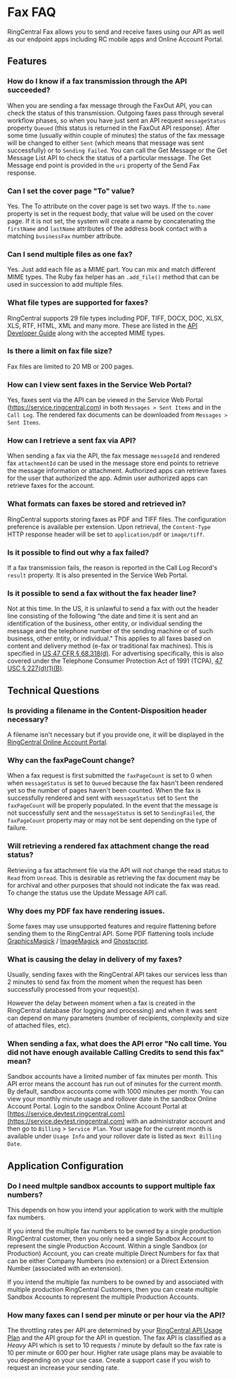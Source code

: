 # Fax FAQ

RingCentral Fax allows you to send and receive faxes using our API as well as our endpoint apps including RC mobile apps and Online Account Portal.

## Features

### How do I know if a fax transmission through the API succeeded?

When you are sending a fax message through the FaxOut API, you can check the status of this transmission. Outgoing faxes pass through several workflow phases, so when you have just sent an API request `messageStatus` property `Queued` (this status is returned in the FaxOut API response). After some time (usually within couple of minutes) the status of the fax message will be changed to either `Sent` (which means that message was sent successfully) or to `Sending Failed`. You can call the Get Message or the Get Message List API to check the status of a particular message. The Get Message end point is provided in the `uri` property of the Send Fax response.

### Can I set the cover page "To" value?

Yes. The To attribute on the cover page is set two ways. If the `to.name` property is set in the request body, that value will be used on the cover page. If it is not set, the system will create a name by concatenating the `firstName` and `lastName` attributes of the address book contact with a matching `businessFax` number attribute.

### Can I send multiple files as one fax?

Yes. Just add each file as a MIME part. You can mix and match different MIME types. The Ruby fax helper has an `.add_file()` method that can be used in succession to add multiple files.

### What file types are supported for faxes?

RingCentral supports 29 file types including PDF, TIFF, DOCX, DOC, XLSX, XLS, RTF, HTML, XML and many more. These are listed in the [API Developer Guide](https://developers.ringcentral.com/api-docs/) along with the accepted MIME types.

### Is there a limit on fax file size?

Fax files are limited to 20 MB or 200 pages.

### How can I view sent faxes in the Service Web Portal?

Yes, faxes sent via the API can be viewed in the Service Web Portal (https://service.ringcentral.com) in both `Messages > Sent Items` and in the `Call Log`. The rendered fax documents can be downloaded from `Messages > Sent Items`.

### How can I retrieve a sent fax via API?

When sending a fax via the API, the fax message `messageId` and rendered fax `attachmentId` can be used in the message store end points to retrieve the message information or attachment. Authorized apps can retrieve faxes for the user that authorized the app. Admin user authorized apps can retrieve faxes for the account.

### What formats can faxes be stored and retrieved in?

RingCentral supports storing faxes as PDF and TIFF files. The configuration preference is available per extension. Upon retrieval, the `Content-Type` HTTP response header will be set to `application/pdf` or `image/tiff`.

### Is it possible to find out why a fax failed?

If a fax transmission fails, the reason is reported in the Call Log Record's `result` property. It is also presented in the Service Web Portal.

### Is it possible to send a fax without the fax header line?

Not at this time. In the US, it is unlawful to send a fax with out the header line consisting of the following "the date and time it is sent and an identification of the business, other entity, or individual sending the message and the telephone number of the sending machine or of such business, other entity, or individual." This applies to all faxes based on content and delivery method (e-fax or traditional fax machines). This is specified in [US 47 CFR &#167; 68.318(d)](https://www.law.cornell.edu/cfr/text/47/68.318). For advertising specifically, this is also covered under the Telephone Consumer Protection Act of 1991 (TCPA), [47 USC &#167; 227(d)(1)(B)](https://www.law.cornell.edu/uscode/text/47/227).

## Technical Questions

### Is providing a filename in the Content-Disposition header necessary?

A filename isn't necessary but if you provide one, it will be displayed in the [RingCentral Online Account Portal](https://service.ringcentral.com).

### Why can the faxPageCount change?

When a fax request is first submitted the `faxPageCount` is set to 0 when when `messageStatus` is set to `Queued` because the fax hasn't been rendered yet so the number of pages haven't been counted. When the fax is successfully rendered and sent with `messageStatus` set to `Sent` the `faxPageCount` will be properly populated. In the event that the message is not successfully sent and the `messageStatus` is set to `SendingFailed`, the `faxPageCount` property may or may not be sent depending on the type of failure.

### Will retrieving a rendered fax attachment change the read status?

Retrieving a fax attachment file via the API will not change the read status to `Read` from `Unread`. This is desirable as retrieving the fax document may be for archival and other purposes that should not indicate the fax was read. To change the status use the Update Message API call.

### Why does my PDF fax have rendering issues.

Some faxes may use unsupported features and require flattening before sending them to the RingCentral API. Some PDF flattening tools include [GraphicsMagick](http://www.graphicsmagick.org/) / [ImageMagick](http://www.imagemagick.org/) and [Ghostscript](http://www.ghostscript.com/).

### What is causing the delay in delivery of my faxes?

Usually, sending faxes with the RingCentral API takes our services less than 2 minutes to send fax from the moment when the request has been successfully processed from your request(s).
 
However the delay between moment when a fax is created in the RingCentral database (for logging and processing) and when it was sent can depend on many parameters (number of recipients, complexity and size of attached files, etc).

### When sending a fax, what does the API error "No call time. You did not have enough available Calling Credits to send this fax" mean?

Sandbox accounts have a limited number of fax minutes per month. This API error means the account has run out of minutes for the current month. By default, sandbox accounts come with 1000 minutes per month. You can view your monthly minute usage and rollover date in the sandbox Online Account Portal. Login to the sandbox Online Account Portal at [https://service.devtest.ringcentral.com](https://service.devtest.ringcentral.com) with an administrator account and then go to `Billing` > `Service Plan`. Your usage for the current month is available under `Usage Info` and your rollover date is listed as `Next Billing Date`.

## Application Configuration

### Do I need multple sandbox accounts to support multiple fax numbers?

This depends on how you intend your application to work with the multiple fax numbers.

If you intend the multiple fax numbers to be owned by a single production RingCentral customer, then you only need a single Sandbox Account to represent the single Production Account. Within a single Sandbox (or Production) Account, you can create multiple Direct Numbers for fax that can be either Company Numbers (no extension) or a Direct Extension Number (associated with an extension).

If you intend the multiple fax numbers to be owned by and associated with multiple production RingCentral Customers, then you can create multiple Sandbox Accounts to represent the multiple Production Accounts.

### How many faxes can I send per minute or per hour via the API?

The throttling rates per API are determined by your [RingCentral API Usage Plan](https://developer.ringcentral.com/api-docs/latest/index.html#!#UsagePlan.html) and the API group for the API in question. The fax API is classified as a *Heavy* API which is set to 10 requests / minute by default so the fax rate is 10 per minute or 600 per hour. Higher rate usage plans may be avaiable to you depending on your use case. Create a support case if you wish to request an increase your sending rate.
